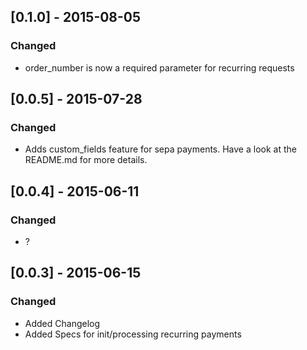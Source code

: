 ## [0.1.0] - 2015-08-05
### Changed
- order_number is now a required parameter for recurring requests

## [0.0.5] - 2015-07-28
### Changed
- Adds custom_fields feature for sepa payments. Have a look at the README.md for more details.

## [0.0.4] - 2015-06-11
### Changed
- ?

## [0.0.3] - 2015-06-15
### Changed
- Added Changelog
- Added Specs for init/processing recurring payments

